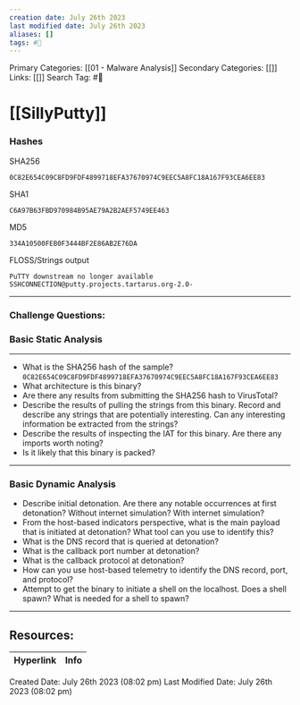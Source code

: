 ```yaml
---
creation date: July 26th 2023
last modified date: July 26th 2023
aliases: []
tags: #📖
---
```


Primary Categories: [[01 - Malware Analysis]] 
Secondary Categories: [[]] 
Links: [[]] 
Search Tag: #📖  

# [[SillyPutty]]  

### Hashes

SHA256
```
0C82E654C09C8FD9FDF4899718EFA37670974C9EEC5A8FC18A167F93CEA6EE83
```
SHA1
```
C6A97B63FBD970984B95AE79A2B2AEF5749EE463
```
MD5
```
334A10500FEB0F3444BF2E86AB2E76DA
```


FLOSS/Strings output

```
PuTTY downstream no longer available
SSHCONNECTION@putty.projects.tartarus.org-2.0-

```






___
### Challenge Questions:

### Basic Static Analysis
---

- What is the SHA256 hash of the sample?
	`0C82E654C09C8FD9FDF4899718EFA37670974C9EEC5A8FC18A167F93CEA6EE83`
- What architecture is this binary?
- Are there any results from submitting the SHA256 hash to VirusTotal?
- Describe the results of pulling the strings from this binary. Record and describe any strings that are potentially interesting. Can any interesting information be extracted from the strings?
- Describe the results of inspecting the IAT for this binary. Are there any imports worth noting?
- Is it likely that this binary is packed?
---

### Basic Dynamic Analysis
 - Describe initial detonation. Are there any notable occurrences at first detonation? Without internet simulation? With internet simulation?
 - From the host-based indicators perspective, what is the main payload that is initiated at detonation? What tool can you use to identify this?
 - What is the DNS record that is queried at detonation?
 - What is the callback port number at detonation?
 - What is the callback protocol at detonation?
 - How can you use host-based telemetry to identify the DNS record, port, and protocol?
 - Attempt to get the binary to initiate a shell on the localhost. Does a shell spawn? What is needed for a shell to spawn?




---
## Resources:

| Hyperlink | Info |
| --------- | ---- |


Created Date: July 26th 2023 (08:02 pm) 
Last Modified Date: July 26th 2023 (08:02 pm)
